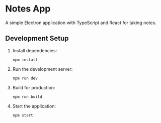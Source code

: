# Notes App

A simple Electron application with TypeScript and React for taking notes.

## Development Setup

1. Install dependencies:
   ```
   npm install
   ```

2. Run the development server:
   ```
   npm run dev
   ```

3. Build for production:
   ```
   npm run build
   ```

4. Start the application:
   ```
   npm start
   ```